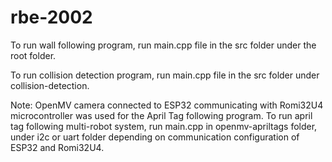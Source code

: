 # rbe-2002

To run wall following program, run main.cpp file in the src folder under the root folder. 

To run collision detection program, run main.cpp file in the src folder under collision-detection.

Note: OpenMV camera connected to ESP32 communicating with Romi32U4 microcontroller was used for the April Tag following program.
To run april tag following multi-robot system, run main.cpp in openmv-apriltags folder, under i2c or uart folder depending on communication configuration of ESP32 and Romi32U4. 
